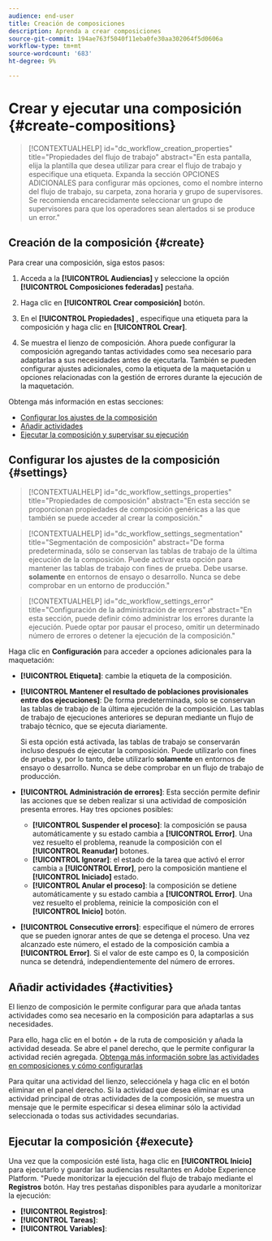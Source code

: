 ```yaml
---
audience: end-user
title: Creación de composiciones
description: Aprenda a crear composiciones
source-git-commit: 194ae763f5040f11eba0fe30aa302064f5d0606a
workflow-type: tm+mt
source-wordcount: '683'
ht-degree: 9%

---
```



# Crear y ejecutar una composición {#create-compositions}

>[!CONTEXTUALHELP]
>id="dc_workflow_creation_properties"
>title="Propiedades del flujo de trabajo"
>abstract="En esta pantalla, elija la plantilla que desea utilizar para crear el flujo de trabajo y especifique una etiqueta. Expanda la sección OPCIONES ADICIONALES para configurar más opciones, como el nombre interno del flujo de trabajo, su carpeta, zona horaria y grupo de supervisores. Se recomienda encarecidamente seleccionar un grupo de supervisores para que los operadores sean alertados si se produce un error."

## Creación de la composición {#create}

Para crear una composición, siga estos pasos:

1. Acceda a la **[!UICONTROL Audiencias]** y seleccione la opción **[!UICONTROL Composiciones federadas]** pestaña.

1. Haga clic en **[!UICONTROL Crear composición]** botón.

1. En el **[!UICONTROL Propiedades]** , especifique una etiqueta para la composición y haga clic en **[!UICONTROL Crear]**.

1. Se muestra el lienzo de composición. Ahora puede configurar la composición agregando tantas actividades como sea necesario para adaptarlas a sus necesidades antes de ejecutarla. También se pueden configurar ajustes adicionales, como la etiqueta de la maquetación u opciones relacionadas con la gestión de errores durante la ejecución de la maquetación.

Obtenga más información en estas secciones:

* [Configurar los ajustes de la composición](#starting-audience)
* [Añadir actividades](#action-activities)
* [Ejecutar la composición y supervisar su ejecución](#save)

## Configurar los ajustes de la composición {#settings}

>[!CONTEXTUALHELP]
>id="dc_workflow_settings_properties"
>title="Propiedades de composición"
>abstract="En esta sección se proporcionan propiedades de composición genéricas a las que también se puede acceder al crear la composición."

>[!CONTEXTUALHELP]
>id="dc_workflow_settings_segmentation"
>title="Segmentación de composición"
>abstract="De forma predeterminada, sólo se conservan las tablas de trabajo de la última ejecución de la composición. Puede activar esta opción para mantener las tablas de trabajo con fines de prueba. Debe usarse. **solamente** en entornos de ensayo o desarrollo. Nunca se debe comprobar en un entorno de producción."

>[!CONTEXTUALHELP]
>id="dc_workflow_settings_error"
>title="Configuración de la administración de errores"
>abstract="En esta sección, puede definir cómo administrar los errores durante la ejecución. Puede optar por pausar el proceso, omitir un determinado número de errores o detener la ejecución de la composición."

Haga clic en **Configuración** para acceder a opciones adicionales para la maquetación:

* **[!UICONTROL Etiqueta]**: cambie la etiqueta de la composición.

* **[!UICONTROL Mantener el resultado de poblaciones provisionales entre dos ejecuciones]**: De forma predeterminada, solo se conservan las tablas de trabajo de la última ejecución de la composición. Las tablas de trabajo de ejecuciones anteriores se depuran mediante un flujo de trabajo técnico, que se ejecuta diariamente.

  Si esta opción está activada, las tablas de trabajo se conservarán incluso después de ejecutar la composición. Puede utilizarlo con fines de prueba y, por lo tanto, debe utilizarlo **solamente** en entornos de ensayo o desarrollo. Nunca se debe comprobar en un flujo de trabajo de producción.

* **[!UICONTROL Administración de errores]**: Esta sección permite definir las acciones que se deben realizar si una actividad de composición presenta errores. Hay tres opciones posibles:

   * **[!UICONTROL Suspender el proceso]**: la composición se pausa automáticamente y su estado cambia a **[!UICONTROL Error]**. Una vez resuelto el problema, reanude la composición con el **[!UICONTROL Reanudar]** botones.
   * **[!UICONTROL Ignorar]**: el estado de la tarea que activó el error cambia a **[!UICONTROL Error]**, pero la composición mantiene el **[!UICONTROL Iniciado]** estado.
   * **[!UICONTROL Anular el proceso]**: la composición se detiene automáticamente y su estado cambia a **[!UICONTROL Error]**. Una vez resuelto el problema, reinicie la composición con el **[!UICONTROL Inicio]** botón.

* **[!UICONTROL Consecutive errors]**: especifique el número de errores que se pueden ignorar antes de que se detenga el proceso. Una vez alcanzado este número, el estado de la composición cambia a **[!UICONTROL Error]**. Si el valor de este campo es 0, la composición nunca se detendrá, independientemente del número de errores.

## Añadir actividades {#activities}

El lienzo de composición le permite configurar para que añada tantas actividades como sea necesario en la composición para adaptarlas a sus necesidades.

Para ello, haga clic en el botón + de la ruta de composición y añada la actividad deseada. Se abre el panel derecho, que le permite configurar la actividad recién agregada. [Obtenga más información sobre las actividades en composiciones y cómo configurarlas](../compositions/activities/about-activities.md)

Para quitar una actividad del lienzo, selecciónela y haga clic en el botón eliminar en el panel derecho. Si la actividad que desea eliminar es una actividad principal de otras actividades de la composición, se muestra un mensaje que le permite especificar si desea eliminar sólo la actividad seleccionada o todas sus actividades secundarias.

## Ejecutar la composición {#execute}

Una vez que la composición esté lista, haga clic en **[!UICONTROL Inicio]** para ejecutarlo y guardar las audiencias resultantes en Adobe Experience Platform. &quot;Puede monitorizar la ejecución del flujo de trabajo mediante el **Registros** botón. Hay tres pestañas disponibles para ayudarle a monitorizar la ejecución:

* **[!UICONTROL Registros]**:
* **[!UICONTROL Tareas]**:
* **[!UICONTROL Variables]**:
